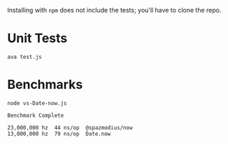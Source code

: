Installing with `npm` does not include the tests; you'll have to clone the repo.

# Unit Tests

`ava test.js`

# Benchmarks

`node vs-Date-now.js`

```
Benchmark Complete

23,000,000 hz  44 ns/op  @spazmodius/now
13,000,000 hz  79 ns/op  Date.now
```